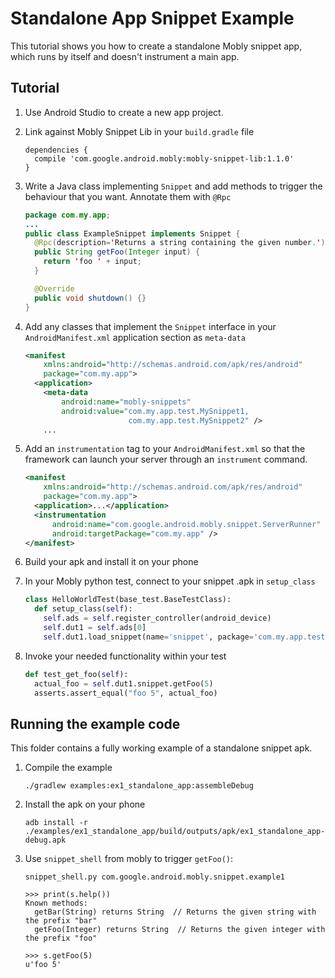# Standalone App Snippet Example

This tutorial shows you how to create a standalone Mobly snippet app, which runs
by itself and doesn't instrument a main app.

## Tutorial

1.  Use Android Studio to create a new app project.

1.  Link against Mobly Snippet Lib in your `build.gradle` file

    ```
    dependencies {
      compile 'com.google.android.mobly:mobly-snippet-lib:1.1.0'
    }
    ```

1.  Write a Java class implementing `Snippet` and add methods to trigger the
    behaviour that you want. Annotate them with `@Rpc`

    ```java
    package com.my.app;
    ...
    public class ExampleSnippet implements Snippet {
      @Rpc(description='Returns a string containing the given number.')
      public String getFoo(Integer input) {
        return 'foo ' + input;
      }

      @Override
      public void shutdown() {}
    }
    ```

1.  Add any classes that implement the `Snippet` interface in your
    `AndroidManifest.xml` application section as `meta-data`

    ```xml
    <manifest
        xmlns:android="http://schemas.android.com/apk/res/android"
        package="com.my.app">
      <application>
        <meta-data
            android:name="mobly-snippets"
            android:value="com.my.app.test.MySnippet1,
                           com.my.app.test.MySnippet2" />
        ...
    ```


1.  Add an `instrumentation` tag to your `AndroidManifest.xml` so that the
    framework can launch your server through an `instrument` command.

    ```xml
    <manifest
        xmlns:android="http://schemas.android.com/apk/res/android"
        package="com.my.app">
      <application>...</application>
      <instrumentation
          android:name="com.google.android.mobly.snippet.ServerRunner"
          android:targetPackage="com.my.app" />
    </manifest>
    ```

1.  Build your apk and install it on your phone

1.  In your Mobly python test, connect to your snippet .apk in `setup_class`

    ```python
    class HelloWorldTest(base_test.BaseTestClass):
      def setup_class(self):
        self.ads = self.register_controller(android_device)
        self.dut1 = self.ads[0]
        self.dut1.load_snippet(name='snippet', package='com.my.app.test')
    ```

6.  Invoke your needed functionality within your test

    ```python
    def test_get_foo(self):
      actual_foo = self.dut1.snippet.getFoo(5)
      asserts.assert_equal("foo 5", actual_foo)
    ```

## Running the example code

This folder contains a fully working example of a standalone snippet apk.

1.  Compile the example

        ./gradlew examples:ex1_standalone_app:assembleDebug

1.  Install the apk on your phone

        adb install -r ./examples/ex1_standalone_app/build/outputs/apk/ex1_standalone_app-debug.apk

1.  Use `snippet_shell` from mobly to trigger `getFoo()`:

        snippet_shell.py com.google.android.mobly.snippet.example1

        >>> print(s.help())
        Known methods:
          getBar(String) returns String  // Returns the given string with the prefix "bar"
          getFoo(Integer) returns String  // Returns the given integer with the prefix "foo"

        >>> s.getFoo(5)
        u'foo 5'
